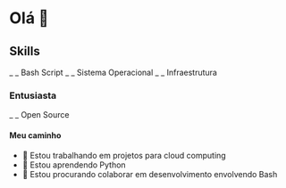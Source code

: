 # Olá 👋


## Skills
 _ _ Bash Script
 _ _ Sistema Operacional
 _ _ Infraestrutura

 ### Entusiasta
  _ _ Open Source

 #### Meu caminho

- 🔭 Estou trabalhando em projetos para cloud computing
- 🌱 Estou aprendendo Python
- 👯 Estou procurando colaborar em desenvolvimento envolvendo Bash
